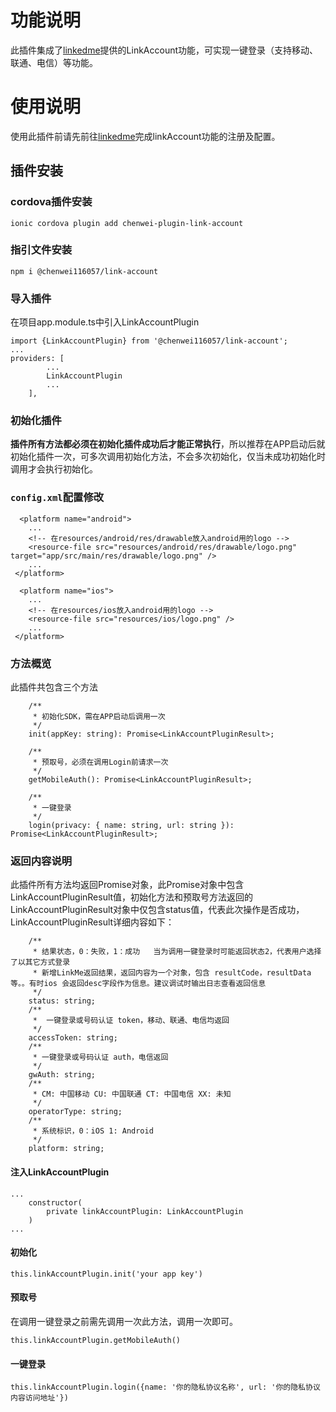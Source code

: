 # 功能说明
此插件集成了[linkedme](https://www.linkedme.cc/)提供的LinkAccount功能，可实现一键登录（支持移动、联通、电信）等功能。
# 使用说明
使用此插件前请先前往[linkedme](https://dashboard.linkedme.cc)完成linkAccount功能的注册及配置。
## 插件安装
### cordova插件安装
```
ionic cordova plugin add chenwei-plugin-link-account 
```
### 指引文件安装
```
npm i @chenwei116057/link-account
```
### 导入插件
在项目app.module.ts中引入LinkAccountPlugin
```
import {LinkAccountPlugin} from '@chenwei116057/link-account';
...
providers: [
        ...
        LinkAccountPlugin
        ...
    ],
```
### 初始化插件
**插件所有方法都必须在初始化插件成功后才能正常执行**，所以推荐在APP启动后就初始化插件一次，可多次调用初始化方法，不会多次初始化，仅当未成功初始化时调用才会执行初始化。
### `config.xml`配置修改
```
  <platform name="android">
    ...
    <!-- 在resources/android/res/drawable放入android用的logo -->
    <resource-file src="resources/android/res/drawable/logo.png" target="app/src/main/res/drawable/logo.png" />
    ...
 </platform>

  <platform name="ios">  
    ...
    <!-- 在resources/ios放入android用的logo -->
    <resource-file src="resources/ios/logo.png" />
    ...
 </platform>
```
### 方法概览
此插件共包含三个方法
```
    /**
     * 初始化SDK，需在APP启动后调用一次
     */
    init(appKey: string): Promise<LinkAccountPluginResult>;

    /**
     * 预取号，必须在调用Login前请求一次
     */
    getMobileAuth(): Promise<LinkAccountPluginResult>;

    /**
     * 一键登录
     */
    login(privacy: { name: string, url: string }): Promise<LinkAccountPluginResult>;
```
### 返回内容说明
此插件所有方法均返回Promise对象，此Promise对象中包含LinkAccountPluginResult值，初始化方法和预取号方法返回的LinkAccountPluginResult对象中仅包含status值，代表此次操作是否成功，LinkAccountPluginResult详细内容如下：
```
    /**
     * 结果状态，0：失败，1：成功   当为调用一键登录时可能返回状态2，代表用户选择了以其它方式登录
     * 新增LinkMe返回结果，返回内容为一个对象，包含 resultCode，resultData 等。。有时ios 会返回desc字段作为信息。建议调试时输出日志查看返回信息
     */
    status: string;
    /**
     *  一键登录或号码认证 token，移动、联通、电信均返回
     */
    accessToken: string;
    /**
     * 一键登录或号码认证 auth，电信返回
     */
    gwAuth: string;
    /**
     * CM: 中国移动 CU: 中国联通 CT: 中国电信 XX: 未知
     */
    operatorType: string;
    /**
     * 系统标识，0：iOS 1: Android
     */
    platform: string;
```
#### 注入LinkAccountPlugin
```
...
    constructor(
        private linkAccountPlugin: LinkAccountPlugin
    )
...
```
#### 初始化
```
this.linkAccountPlugin.init('your app key')
```
#### 预取号
在调用一键登录之前需先调用一次此方法，调用一次即可。
```
this.linkAccountPlugin.getMobileAuth()
```
#### 一键登录
```
this.linkAccountPlugin.login({name: '你的隐私协议名称', url: '你的隐私协议内容访问地址'})
```

